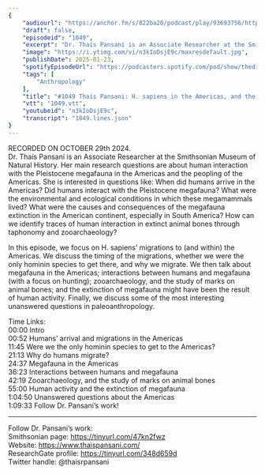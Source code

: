```yaml
---
{
	"audiourl": "https://anchor.fm/s/822ba20/podcast/play/93693756/https%3A%2F%2Fd3ctxlq1ktw2nl.cloudfront.net%2Fstaging%2F2024-9-29%2F0e31df11-32dd-88d5-dda1-222a9188adcb.m4a",
	"draft": false,
	"episodeid": "1049",
	"excerpt": "Dr. Thaís Pansani is an Associate Researcher at the Smithsonian Museum of Natural History. Her main research questions are about human interaction with the Pleistocene megafauna in the Americas and the peopling of the Americas. She is interested in questions like: When did humans arrive in the Americas? Did humans interact with the Pleistocene megafauna? What were the environmental and ecological conditions in which these megamammals lived? What were the causes and consequences of the megafauna extinction in the American continent, especially in South America? How can we identify traces of human interaction in extinct animal bones through taphonomy and zooarchaeology?",
	"image": "https://i.ytimg.com/vi/n3kIoDsjE9c/maxresdefault.jpg",
	"publishDate": 2025-01-23,
	"spotifyEpisodeUrl": "https://podcasters.spotify.com/pod/show/thedissenter/episodes/1049-Thas-Pansani-H--sapiens-in-the-Americas--and-the-Extinction-of-Megafauna-e2q9qbs",
	"tags": [
		"Anthropology"
	],
	"title": "#1049 Thaís Pansani: H. sapiens in the Americas, and the Extinction of Megafauna",
	"vtt": "1049.vtt",
	"youtubeid": "n3kIoDsjE9c",
	"transcript": "1049.lines.json"
}
---
```

RECORDED ON OCTOBER 29th 2024.  
Dr. Thaís Pansani is an Associate Researcher at the Smithsonian Museum of Natural History. Her main research questions are about human interaction with the Pleistocene megafauna in the Americas and the peopling of the Americas. She is interested in questions like: When did humans arrive in the Americas? Did humans interact with the Pleistocene megafauna? What were the environmental and ecological conditions in which these megamammals lived? What were the causes and consequences of the megafauna extinction in the American continent, especially in South America? How can we identify traces of human interaction in extinct animal bones through taphonomy and zooarchaeology?

In this episode, we focus on H. sapiens’ migrations to (and within) the Americas. We discuss the timing of the migrations, whether we were the only hominin species to get there, and why we migrate. We then talk about megafauna in the Americas; interactions between humans and megafauna (with a focus on hunting); zooarchaeology, and the study of marks on animal bones; and the extinction of megafauna might have been the result of human activity. Finally, we discuss some of the most interesting unanswered questions in paleoanthropology.

Time Links:  
<time>00:00</time> Intro  
<time>00:52</time> Humans’ arrival and migrations in the Americas  
<time>11:45</time> Were we the only hominin species to get to the Americas?  
<time>21:13</time> Why do humans migrate?  
<time>24:37</time> Megafauna in the Americas  
<time>36:23</time> Interactions between humans and megafauna  
<time>42:19</time> Zooarchaeology, and the study of marks on animal bones  
<time>55:00</time> Human activity and the extinction of megafauna  
<time>1:04:50</time> Unanswered questions about the Americas  
<time>1:09:33</time> Follow Dr. Pansani’s work!

---

Follow Dr. Pansani’s work:  
Smithsonian page: https://tinyurl.com/47kn2fwz  
Website: https://www.thaispansani.com/  
ResearchGate profile: https://tinyurl.com/348d659d  
Twitter handle: @thaisrpansani
